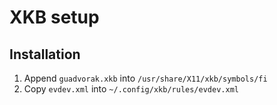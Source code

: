 # XKB setup

## Installation

1. Append `guadvorak.xkb` into `/usr/share/X11/xkb/symbols/fi`
2. Copy `evdev.xml` into `~/.config/xkb/rules/evdev.xml`

